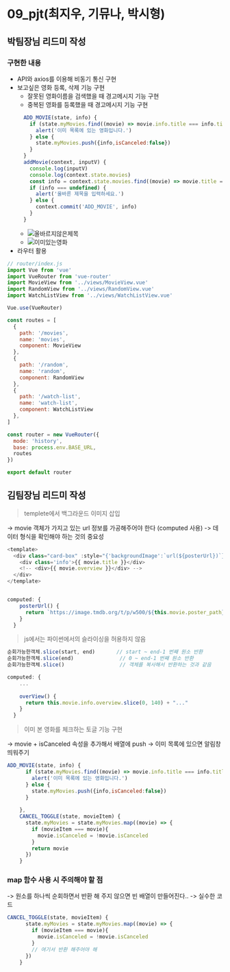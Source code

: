 # 09_pjt(최지우, 기뮤나, 박시형)

## 박팀장님 리드미 작성

### 구현한 내용
- API와 axios를 이용해 비동기 통신 구현
- 보고싶은 영화 등록, 삭제 기능 구현
  - 잘못된 영화이름을 검색했을 때 경고메시지 기능 구현
  - 중복된 영화를 등록했을 때 경고메시지 기능 구현
  ```javascript
    ADD_MOVIE(state, info) {
      if (state.myMovies.find((movie) => movie.info.title === info.title )) {
        alert('이미 목록에 있는 영화입니다.')
      } else {
        state.myMovies.push({info,isCanceled:false})
      } 
    }
    addMovie(context, inputV) {
      console.log(inputV)
      console.log(context.state.movies)
      const info = context.state.movies.find((movie) => movie.title === inputV)
      if (info === undefined) {
        alert('올바른 제목을 입력하세요.')
      } else {
        context.commit('ADD_MOVIE', info)
      }
    }
    ```
  - ![올바르지않은제목](/올바르지않은제목.PNG)
  - ![이미있는영화](/이미있는영화.PNG)
- 라우터 활용
```javascript
// router/index.js
import Vue from 'vue'
import VueRouter from 'vue-router'
import MovieView from '../views/MovieView.vue'
import RandomView from '../views/RandomView.vue'
import WatchListView from '../views/WatchListView.vue'

Vue.use(VueRouter)

const routes = [
  {
    path: '/movies',
    name: 'movies',
    component: MovieView
  },
  {
    path: '/random',
    name: 'random',
    component: RandomView
  },
  {
    path: '/watch-list',
    name: 'watch-list',
    component: WatchListView
  },
]

const router = new VueRouter({
  mode: 'history',
  base: process.env.BASE_URL,
  routes
})

export default router
```


## 김팀장님 리드미 작성

> templete에서 백그라운드 이미지 삽입


-> movie 객체가 가지고 있는 url 정보를 가공해주어야 한다 (computed 사용)
-> 데이터 형식을 확인해야 하는 것의 중요성

```javascript
<template>
  <div class="card-box" :style="{'backgroundImage':`url(${posterUrl})`}">
    <div class='info'>{{ movie.title }}</div>
    <!-- <div>{{ movie.overview }}</div> -->
  </div>
</template>


computed: {
    posterUrl() {
      return `https://image.tmdb.org/t/p/w500/${this.movie.poster_path}`
    }
  }
```

> js에서는 파이썬에서의 슬라이싱을 허용하지 않음

```javascript
순회가능한객체.slice(start, end)       // start ~ end-1 번째 원소 반환
순회가능한객체.slice(end)               // 0 ~ end-1 번째 원소 반환
순회가능한객체.slice()                  // 객체를 복사해서 반환하는 것과 같음
```

```javascript
computed: {
    ...
    
    overView() {
      return this.movie.info.overview.slice(0, 140) + "..."
    }
  }

```

> 이미 본 영화를 체크하는 토글 기능 구현

-> movie + isCanceled 속성을 추가해서 배열에 push
-> 이미 목록에 있으면 알림창 띄워주기

```javascript
ADD_MOVIE(state, info) {
      if (state.myMovies.find((movie) => movie.info.title === info.title )) {
        alert('이미 목록에 있는 영화입니다.')
      } else {
        state.myMovies.push({info,isCanceled:false})
      } 
      
    },
    CANCEL_TOGGLE(state, movieItem) {
      state.myMovies = state.myMovies.map((movie) => {
        if (movieItem === movie){
          movie.isCanceled = !movie.isCanceled          
        }
        return movie
      })
    }
```


### map 함수 사용 시 주의해야 할 점
-> 원소를 하나씩 순회하면서 반환 해 주지 않으면 빈 배열이 만들어진다..
-> 실수한 코드
```javascript
CANCEL_TOGGLE(state, movieItem) {
      state.myMovies = state.myMovies.map((movie) => {
        if (movieItem === movie){
          movie.isCanceled = !movie.isCanceled          
        }
        // 여기서 반환 해주어야 해
      })
    }
```
